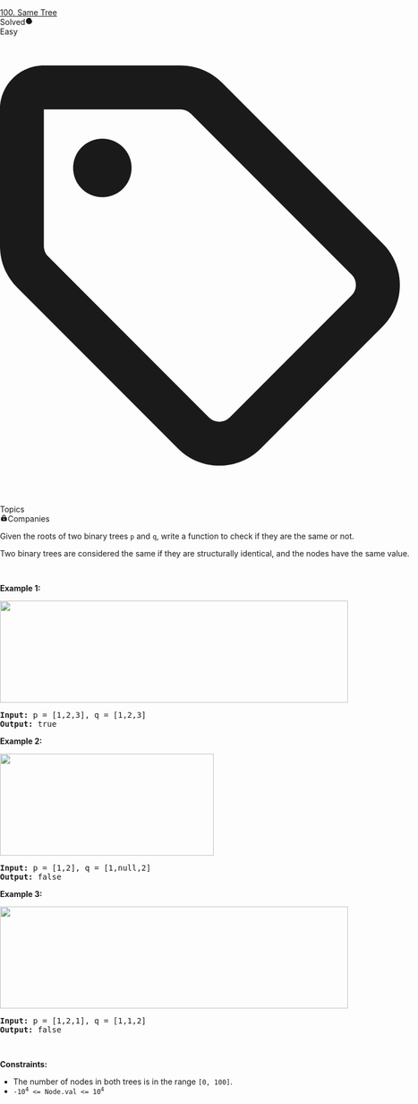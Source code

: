 <div class="flexlayout__tab" data-layout-path="/ts0/t0" id="f218b966-a0d3-25e9-061a-dcb679742309" style="left: 0px; top: 36px; position: absolute; --width: 380px; --height: 522.65625px;"><div class="flex h-full w-full flex-col"><div class="flex w-full flex-1 flex-col gap-4 overflow-y-auto px-4 py-5"><div class="flex items-start justify-between gap-4"><div class="flex items-start gap-2"><div class="text-title-large font-semibold text-text-primary dark:text-text-primary"><a class="no-underline hover:text-blue-s dark:hover:text-dark-blue-s truncate cursor-text whitespace-normal hover:!text-[inherit]" href="/problems/same-tree/">100. Same Tree</a><div class="text-body ml-2 inline-flex items-center gap-2 py-1"><div class="inline-flex items-center space-x-2"></div></div></div></div><div class="text-body flex flex-none items-center gap-1 py-1.5 text-text-secondary dark:text-text-secondary">Solved<svg xmlns="http://www.w3.org/2000/svg" viewBox="0 0 14 14" width="1em" height="1em" fill="currentColor" class="fill-none stroke-current text-message-success dark:text-message-success" data-darkreader-inline-fill="" style="--darkreader-inline-fill: currentColor;"><path stroke-linecap="round" stroke-linejoin="round" stroke-width="1.2" d="M12.598 7a5.6 5.6 0 11-3.15-5.037m2.1 1.537l-4.9 4.9-1.4-1.4"></path></svg></div></div><div class="flex gap-1"><div class="relative inline-flex items-center justify-center text-caption px-2 py-1 gap-1 rounded-full bg-fill-secondary text-difficulty-easy dark:text-difficulty-easy">Easy</div><div class="relative inline-flex items-center justify-center text-caption px-2 py-1 gap-1 rounded-full bg-fill-secondary cursor-pointer transition-colors hover:bg-fill-primary hover:text-text-primary text-sd-secondary-foreground hover:opacity-80"><div class="relative text-[14px] leading-[normal] p-[1px] before:block before:h-3.5 before:w-3.5 h-3.5 w-3.5 fill-none stroke-current"><svg aria-hidden="true" focusable="false" data-prefix="far" data-icon="tag" class="svg-inline--fa fa-tag absolute left-1/2 top-1/2 -translate-x-1/2 -translate-y-1/2" role="img" xmlns="http://www.w3.org/2000/svg" viewBox="0 0 448 512"><path fill="currentColor" d="M197.5 32c17 0 33.3 6.7 45.3 18.7l176 176c25 25 25 65.5 0 90.5L285.3 450.7c-25 25-65.5 25-90.5 0l-176-176C6.7 262.7 0 246.5 0 229.5V80C0 53.5 21.5 32 48 32H197.5zM48 229.5c0 4.2 1.7 8.3 4.7 11.3l176 176c6.2 6.2 16.4 6.2 22.6 0L384.8 283.3c6.2-6.2 6.2-16.4 0-22.6l-176-176c-3-3-7.1-4.7-11.3-4.7H48V229.5zM112 112a32 32 0 1 1 0 64 32 32 0 1 1 0-64z" data-darkreader-inline-fill="" style="--darkreader-inline-fill: currentColor;"></path></svg></div>Topics</div><div class="relative inline-flex items-center justify-center text-caption px-2 py-1 gap-1 rounded-full bg-fill-secondary cursor-pointer transition-colors hover:bg-fill-primary hover:text-text-primary text-sd-secondary-foreground hover:opacity-80"><svg xmlns="http://www.w3.org/2000/svg" viewBox="0 0 24 24" width="1em" height="1em" fill="currentColor" class="h-3.5 w-3.5" data-darkreader-inline-fill="" style="--darkreader-inline-fill: currentColor;"><path fill-rule="evenodd" d="M7 8v2H6a3 3 0 00-3 3v6a3 3 0 003 3h12a3 3 0 003-3v-6a3 3 0 00-3-3h-1V8A5 5 0 007 8zm8 0v2H9V8a3 3 0 116 0zm-3 6a2 2 0 100 4 2 2 0 000-4z" clip-rule="evenodd"></path></svg>Companies</div></div><div class="elfjS" data-track-load="description_content"><p>Given the roots of two binary trees <code>p</code> and <code>q</code>, write a function to check if they are the same or not.</p>

<p>Two binary trees are considered the same if they are structurally identical, and the nodes have the same value.</p>

<p>&nbsp;</p>
<p><strong class="example">Example 1:</strong></p>
<img alt="" src="https://assets.leetcode.com/uploads/2020/12/20/ex1.jpg" style="width: 622px; height: 182px;">
<pre><strong>Input:</strong> p = [1,2,3], q = [1,2,3]
<strong>Output:</strong> true
</pre>

<p><strong class="example">Example 2:</strong></p>
<img alt="" src="https://assets.leetcode.com/uploads/2020/12/20/ex2.jpg" style="width: 382px; height: 182px;">
<pre><strong>Input:</strong> p = [1,2], q = [1,null,2]
<strong>Output:</strong> false
</pre>

<p><strong class="example">Example 3:</strong></p>
<img alt="" src="https://assets.leetcode.com/uploads/2020/12/20/ex3.jpg" style="width: 622px; height: 182px;">
<pre><strong>Input:</strong> p = [1,2,1], q = [1,1,2]
<strong>Output:</strong> false
</pre>

<p>&nbsp;</p>
<p><strong>Constraints:</strong></p>

<ul>
	<li>The number of nodes in both trees is in the range <code>[0, 100]</code>.</li>
	<li><code>-10<sup>4</sup> &lt;= Node.val &lt;= 10<sup>4</sup></code></li>
</ul>
